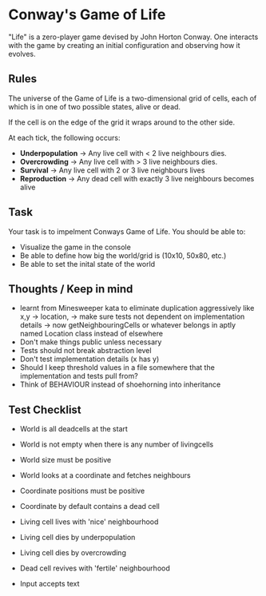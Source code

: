 # Conway's Game of Life

"Life" is a zero-player game devised by John Horton Conway. One interacts with the game by creating an initial configuration and observing how it evolves.

## Rules

The universe of the Game of Life is a two-dimensional grid of cells, each of which is in one of two possible states, alive or dead.

If the cell is on the edge of the grid it wraps around to the other side.

At each tick, the following occurs:
* **Underpopulation** &rarr; Any live cell with < 2 live neighbours dies.
* **Overcrowding** &rarr; Any live cell with > 3 live neighbours dies.
* **Survival** &rarr; Any live cell with 2 or 3 live neighbours lives
* **Reproduction** &rarr; Any dead cell with exactly 3 live neighbours becomes alive

## Task

Your task is to impelment Conways Game of Life. You should be able to:
* Visualize the game in the console
* Be able to define how big the world/grid is (10x10, 50x80, etc.)
* Be able to set the inital state of the world

## Thoughts / Keep in mind
* learnt from Minesweeper kata to eliminate duplication aggressively like x,y -> location, -> make sure tests not dependent on implementation details -> now getNeighbouringCells or whatever belongs in aptly named Location class instead of elsewhere
* Don't make things public unless necessary
* Tests should not break abstraction level
* Don't test implementation details (x has y)
* Should I keep threshold values in a file somewhere that the implementation and tests pull from?
* Think of BEHAVIOUR instead of shoehorning into inheritance

## Test Checklist
* World is all deadcells at the start
* World is not empty when there is any number of livingcells
* World size must be positive
* World looks at a coordinate and fetches neighbours

* Coordinate positions must be positive
* Coordinate by default contains a dead cell

* Living cell lives with 'nice' neighbourhood
* Living cell dies by underpopulation
* Living cell dies by overcrowding

* Dead cell revives with 'fertile' neighbourhood

* Input accepts text